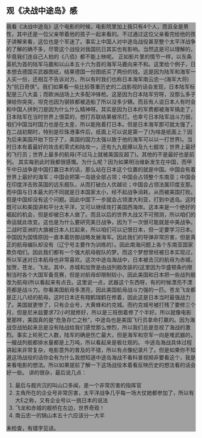 <!DOCTYPE html>
<html lang="en">
<head>
    <meta charset="UTF-8">
    <title>主页</title>
    <style type="text/css">
        .articleBody {
            background-color: #A0A0A0;
        }
    </style>
</head>
<body>
<div class="articleTitle">
    <h2>观《决战中途岛》感</h2>
</div>
<div class="articleBody">
    <p>
        我看《决战中途岛》这个电影的时候，电影院里加上我只有4个人，而且全是男性，其中还是一位父亲带着他的孩子一起来看的。不过通过这位父亲看完给他的孩子讲解来看，这位也是个军迷了。事实上中国人对中途岛战役甚至整个太平洋战争的了解的确不多，尽管这个战役对我国抗日其实也有影响。当然这是可以理解的，毕竟我们连自己人拍的《八佰》都不能上映呢。
        正如影片里的情节一样，以东条英机为首的陆军马鹿和以山本五十六为首的海军马鹿向来不和。这里给个例子，日本想去德国买武器图纸，结果德国一份图纸买了两份的钱。这是因为陆军和海军一人买一份，还相互不告诉对方。所以有时我们也称日本海军南云忠一(海军大将)为“抗日奇侠”。我们如果看一些比较尊重历史的二战影视的话会发现，日本陆军标配是三八大盖；而欧洲战场上大多配冲锋枪。这是因为日本陆军穷呀，没那么多子弹给你突突，坦克也因为钢铁都被造船了所以没多少辆。而且有人说日本人有时会和中国人拼刺刀是因为什么什么精神呀。其实是因为日本的军费都被海军搞走了，日本陆军在当时世界上很菜的，想打苏联结果被吊打。也幸亏日本陆军战斗力弱，咱们中国当时国力也是在太差，所以能拖着打日本。但是日本海军那可就太强了，在二战初期时，特别是珍珠港事件后，纸面上可以说是第一了(为啥是纸面上？因为后来美国开始下饺子了，美国的国力太强以致于他的海军可以以一打世界)。当时日本有着最好的攻击机零式和陆攻一，还有九九舰爆以及九七舰攻；世界上最好的飞行员；世界上最多的航母(不过马上就被美国反超了)。其他的不是最好也是前列。
        其实每到此时我都很感慨。为什么呢？因为如果明治维新发生在中国，而甲午中日战争是中国打赢日本的话，那么站在日本这个位置的就是中国。中国会有着世界上最好的海军；中国会把第一岛链全部占领；中国会占领整个东南亚；中国会在印度洋击败英国的远东舰队，从而打破白人优越论；中国会占领法属印度支那。而中国与日本最大的不同就是日本国家太小，经不起战争消耗，从而被美国打败。但是中国却没有这个问题。因此中国下一步就会占领澳大利亚，打到中途岛。这时既可以和美国讲和平分太平洋，又可以继续攻打美国西海岸。这本来是一个绝好的崛起的机会，但是却被日本人做了。而且以后的世界大战又不可预测，所以咱们的命运就此改变。这也是为什么要研究美日战争，因为下一次很可能就是中美战争。二战时亚洲的大旗被日本人扛起来，所以咱们可以记恨日本，但一定要学习日本。
        中国因为国情原因一直本着防御战略发展海军。因此我们的导弹非常厉害，但是真正的航母编队却没有（辽宁号主要作为训练的）。因此南海问题上各个东南亚国家欺负咱们。因此我们都有一个强大航母舰队的梦。而这个梦想曾经被日本实现过，所以军迷对日本航母也非常喜欢。这次中途岛海战中，日本被击沉的航母为赤城，加贺，苍龙，飞龙。其中，赤城和加贺是由战列舰改装的(这里因为华盛顿条约限制当时各个大国军备竞赛，但是对航母却限制较小，因此美国和日本把一些战列舰改为航母)所以看起来有点丑。这里说一点，武器这个东西呀，有的时候漂亮不漂亮都是战斗力。你看美国航母多漂亮，因此美国航母战斗力强的一匹。苍龙飞龙都是正儿八经的航母。这时日本还有翔鹤瑞鹤在修着，因此这是日本当时最强战力了。美国就更惨了，只有企业号，大黄蜂和约克城。而约克城号被打残了要修三个月，但是尼米兹要求72小时就修好，所以是三班倒着修了个半好。所以就像电影里那样，美国真的是“危急存亡之秋”，中途岛也是美国飞行员拿命打赢的。因为海战空战拍起来总是没有陆战给我们感觉那么惨烈，所以我们总是忽视了海战的激烈。事实上轮死亡人数，陆军的确是伤亡最大，但是海军和空军一向是堆武器的，一艘战列舰都排水量都是上万吨，所以看起来是极壮观的。
        中途岛海战具体过程讲起来非常复杂，电影意外的普及的不错，所以有点像纪录片了。但是如果你不知道这场战役的话你会有为什么我想知道中途岛海战不看科普视频非要看这个，我是来看电影的想法。所以如果提前了解一下这场战役本着看反映历史的想法看的话会好一些。
        讲的很杂，最后说几点：
    </p>
    <ol>
        <li>最后与舰共沉的叫山口多闻，是一个非常厉害的指挥官</li>
        <li>主角所在的企业号非常厉害，太平洋战争几乎每一场大仗她都参加了，所以有大E之称，又有企业号以一挑日本的说法</li>
        <li>飞龙和赤城的舰桥在左边，世界奇观！</li>
        <li>南云忠一的锅山本五十六应该分一大半</li>
    </ol>
    <p>未检查，有错字见谅。</p>
</div>
</body>
</html>